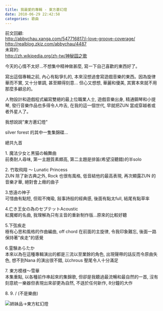 ```yaml
---
title: 我最愛的專輯 - 東方蒼幻燈
date: 2010-06-29 22:42:58
categories: 歌曲
---
```


  
前文回顧:  
[http://abbychau.xanga.com/547716817/i-love-groove-coverage/  ](http://abbychau.xanga.com/547716817/i-love-groove-coverage/)[http://realblog.zkiz.com/abbychau/4487  ](http://realblog.zkiz.com/abbychau/4487)  
未寫的:  
[http://zh.wikipedia.org/zh-tw/神秘园之歌  ](http://zh.wikipedia.org/zh-tw/%E7%A5%9E%E7%A7%98%E5%9B%AD%E4%B9%8B%E6%AD%8C)  
  
今天的心情不太好...不想集中精神做甚麼, 寫一下自己喜歡的東西好了。  
  
寫出這個專輯之前, 內心有點爭扎的, 本來沒想過會寫遊戲音樂的東西。因為旋律華而不實, 又十分單調, 甚至顯得刻意... 但心又想想, 華麗和優美, 其實本來就不用那麼多顧忌的。  
  
人物設計和遊戲程式編寫雙絕的最上位職業人士, 遊戲音樂出身, 精通鋼琴和小提琴, 發行音樂作品也多得令人咋舌, 在我的這一個世代, 早就把ZUN 當成穿越者或者外星人了。  
  
我想說說"東方蒼幻燈"  
  
  
silver forest 的其中一隻集錦碟...  
  
總共九首  
  
1\. 魔法少女と黒猫の輪舞曲  
前奏耐人尋味, 第一主題質素頗高, 第二主題是排笛(希望沒聽錯)的半solo  
  
2\. 竹取飛翔 ～ Lunatic Princess  
ZUN 除了新古典之外, Rock 也很有風格, 低音結他的最高表現, 再次顯露ZUN 的音樂才華, 絕對會上癮的曲子  
  
3.悠遠の神子  
可惜曲有點短, 但瑕不掩瑜, 敍事詩般的經典感, 後面有點太full, 結尾有點草率  
  
4.亡き王女の為のセプテットAcoustic  
紅魔鄉的名曲, 我理解為只有主音的重新制作版...原來的比較好聽  
  
5.下弦疾走  
極有心思和風格的作曲編曲, off chord 在前面的主旋律, 令我印象難忘, 後面一路保持著"疾走"的感覺  
  
6.霊験あらたか  
本來以為在這種專輯演出的都是三流以至業餘的角色, 出現聲帶的話反而令原曲失色, 想不到Nana 的演出很不錯, 以chrous 壓尾令人十分滿足  
  
7\. 東方模様～雪華  
本集重點, 以各種前作串起來的集錦歌, 但卻是我聽過最流暢和最自然的一首, 沒有刻意統一樂器但表現出來卻更為自然, 不遜於任何新作, 8分鐘的大作  
  
8\. 9. / (不是樂曲)  
  
![姉妹品→東方紅幻燈](http://www.silver--forest.com/image/sougen-s.jpg)